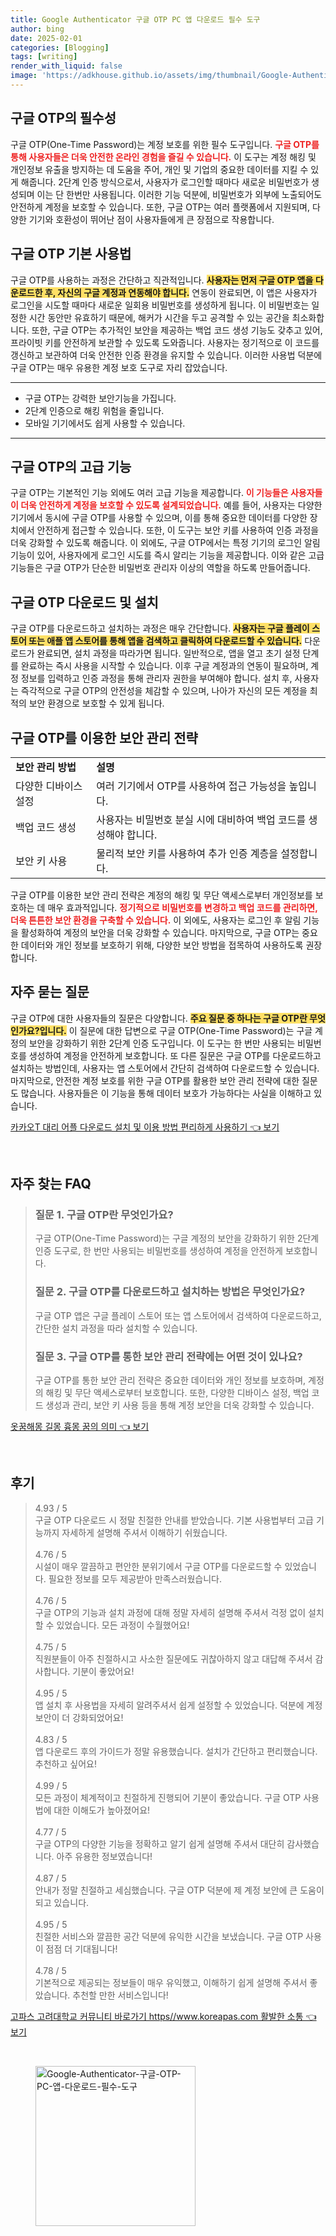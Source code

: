 ```yaml
---
title: Google Authenticator 구글 OTP PC 앱 다운로드 필수 도구
author: bing
date: 2025-02-01
categories: [Blogging]
tags: [writing]
render_with_liquid: false
image: 'https://adkhouse.github.io/assets/img/thumbnail/Google-Authenticator-구글-OTP-PC-앱-다운로드-필수-도구.webp'
---
```



<h2 id='구글_OT의_필수성'>구글 OTP의 필수성</h2>

<p>구글 OTP(One-Time Password)는 계정 보호를 위한 필수 도구입니다. <b><span style="color: #ee2323;">구글 OTP를 통해 사용자들은 더욱 안전한 온라인 경험을 즐길 수 있습니다.</span></b> 이 도구는 계정 해킹 및 개인정보 유출을 방지하는 데 도움을 주어, 개인 및 기업의 중요한 데이터를 지킬 수 있게 해줍니다. 2단계 인증 방식으로서, 사용자가 로그인할 때마다 새로운 비밀번호가 생성되며 이는 단 한번만 사용됩니다. 이러한 기능 덕분에, 비밀번호가 외부에 노출되어도 안전하게 계정을 보호할 수 있습니다. 또한, 구글 OTP는 여러 플랫폼에서 지원되며, 다양한 기기와 호환성이 뛰어난 점이 사용자들에게 큰 장점으로 작용합니다.</p>

<h2 id='구글_OTP_기본_사용법'>구글 OTP 기본 사용법</h2>

<p>구글 OTP를 사용하는 과정은 간단하고 직관적입니다. <b><span style="background-color: #ffe066;">사용자는 먼저 구글 OTP 앱을 다운로드한 후, 자신의 구글 계정과 연동해야 합니다.</span></b> 연동이 완료되면, 이 앱은 사용자가 로그인을 시도할 때마다 새로운 일회용 비밀번호를 생성하게 됩니다. 이 비밀번호는 일정한 시간 동안만 유효하기 때문에, 해커가 시간을 두고 공격할 수 있는 공간을 최소화합니다. 또한, 구글 OTP는 추가적인 보안을 제공하는 백업 코드 생성 기능도 갖추고 있어, 프라이빗 키를 안전하게 보관할 수 있도록 도와줍니다. 사용자는 정기적으로 이 코드를 갱신하고 보관하여 더욱 안전한 인증 환경을 유지할 수 있습니다. 이러한 사용법 덕분에 구글 OTP는 매우 유용한 계정 보호 도구로 자리 잡았습니다.</p>

<hr />

<ul>
    <li>구글 OTP는 강력한 보안기능을 가집니다.</li>
    <li>2단계 인증으로 해킹 위험을 줄입니다.</li>
    <li>모바일 기기에서도 쉽게 사용할 수 있습니다.</li>
</ul>

<hr />

<h2 id='구글_OTP의_고급_기능'>구글 OTP의 고급 기능</h2>

<p>구글 OTP는 기본적인 기능 외에도 여러 고급 기능을 제공합니다. <b><span style="color: #ee2323;">이 기능들은 사용자들이 더욱 안전하게 계정을 보호할 수 있도록 설계되었습니다.</span></b> 예를 들어, 사용자는 다양한 기기에서 동시에 구글 OTP를 사용할 수 있으며, 이를 통해 중요한 데이터를 다양한 장치에서 안전하게 접근할 수 있습니다. 또한, 이 도구는 보안 키를 사용하여 인증 과정을 더욱 강화할 수 있도록 해줍니다. 이 외에도, 구글 OTP에서는 특정 기기의 로그인 알림 기능이 있어, 사용자에게 로그인 시도를 즉시 알리는 기능을 제공합니다. 이와 같은 고급 기능들은 구글 OTP가 단순한 비밀번호 관리자 이상의 역할을 하도록 만들어줍니다.</p>

<h2 id='구글_OTP_다운로드_및_설치'>구글 OTP 다운로드 및 설치</h2>

<p>구글 OTP를 다운로드하고 설치하는 과정은 매우 간단합니다. <b><span style="background-color: #ffe066;">사용자는 구글 플레이 스토어 또는 애플 앱 스토어를 통해 앱을 검색하고 클릭하여 다운로드할 수 있습니다.</span></b> 다운로드가 완료되면, 설치 과정을 따라가면 됩니다. 일반적으로, 앱을 열고 초기 설정 단계를 완료하는 즉시 사용을 시작할 수 있습니다. 이후 구글 계정과의 연동이 필요하며, 계정 정보를 입력하고 인증 과정을 통해 관리자 권한을 부여해야 합니다. 설치 후, 사용자는 즉각적으로 구글 OTP의 안전성을 체감할 수 있으며, 나아가 자신의 모든 계정을 최적의 보안 환경으로 보호할 수 있게 됩니다.</p>

<h2 id='구글_OTP를_이용한_보안_관리'>구글 OTP를 이용한 보안 관리 전략</h2>

<table>
    <tr>
        <td><b>보안 관리 방법</b></td>
        <td><b>설명</b></td>
    </tr>
    <tr>
        <td>다양한 디바이스 설정</td>
        <td>여러 기기에서 OTP를 사용하여 접근 가능성을 높입니다.</td>
    </tr>
    <tr>
        <td>백업 코드 생성</td>
        <td>사용자는 비밀번호 분실 시에 대비하여 백업 코드를 생성해야 합니다.</td>
    </tr>
    <tr>
        <td>보안 키 사용</td>
        <td>물리적 보안 키를 사용하여 추가 인증 계층을 설정합니다.</td>
    </tr>
</table>

<p>구글 OTP를 이용한 보안 관리 전략은 계정의 해킹 및 무단 액세스로부터 개인정보를 보호하는 데 매우 효과적입니다. <b><span style="color: #ee2323;">정기적으로 비밀번호를 변경하고 백업 코드를 관리하면, 더욱 튼튼한 보안 환경을 구축할 수 있습니다.</span></b> 이 외에도, 사용자는 로그인 후 알림 기능을 활성화하여 계정의 보안을 더욱 강화할 수 있습니다. 마지막으로, 구글 OTP는 중요한 데이터와 개인 정보를 보호하기 위해, 다양한 보안 방법을 접목하여 사용하도록 권장합니다.</p>

<h2 id='자주_묻는_질문'>자주 묻는 질문</h2>

<p>구글 OTP에 대한 사용자들의 질문은 다양합니다. <b><span style="background-color: #ffe066;">주요 질문 중 하나는 구글 OTP란 무엇인가요?입니다.</span></b> 이 질문에 대한 답변으로 구글 OTP(One-Time Password)는 구글 계정의 보안을 강화하기 위한 2단계 인증 도구입니다. 이 도구는 한 번만 사용되는 비밀번호를 생성하여 계정을 안전하게 보호합니다. 또 다른 질문은 구글 OTP를 다운로드하고 설치하는 방법인데, 사용자는 앱 스토어에서 간단히 검색하여 다운로드할 수 있습니다. 마지막으로, 안전한 계정 보호를 위한 구글 OTP를 활용한 보안 관리 전략에 대한 질문도 많습니다. 사용자들은 이 기능을 통해 데이터 보호가 가능하다는 사실을 이해하고 있습니다.</p>


<p><a class="click-button" title="카카오T 대리 어플 다운로드 설치 및 이용 방법 편리하게 사용하기" href="https://adkhouse.github.io/posts/%EC%B9%B4%EC%B9%B4%EC%98%A4T-%EB%8C%80%EB%A6%AC-%EC%96%B4%ED%94%8C-%EB%8B%A4%EC%9A%B4%EB%A1%9C%EB%93%9C-%EC%84%A4%EC%B9%98-%EB%B0%8F-%EC%9D%B4%EC%9A%A9-%EB%B0%A9%EB%B2%95-%ED%8E%B8%EB%A6%AC%ED%95%98%EA%B2%8C-%EC%82%AC%EC%9A%A9%ED%95%98%EA%B8%B0/" rel="dofollow">카카오T 대리 어플 다운로드 설치 및 이용 방법 편리하게 사용하기 👈 보기</a></p><br>
<h2 id='자주_찾는_FAQ'>자주 찾는 FAQ</h2>
<div itemscope="" itemtype="https://schema.org/FAQPage"> 
<blockquote> 
<div itemscope="" itemprop="mainEntity" itemtype="https://schema.org/Question"> 
<h3 itemprop="name">질문 1. 구글 OTP란 무엇인가요?</h3> 
<div itemscope="" itemprop="acceptedAnswer" itemtype="https://schema.org/Answer"> 
<span itemprop="text"> 
<p>구글 OTP(One-Time Password)는 구글 계정의 보안을 강화하기 위한 2단계 인증 도구로, 한 번만 사용되는 비밀번호를 생성하여 계정을 안전하게 보호합니다.</p> 
</span> 
</div> 
</div> 

<div itemscope="" itemprop="mainEntity" itemtype="https://schema.org/Question"> 
<h3 itemprop="name">질문 2. 구글 OTP를 다운로드하고 설치하는 방법은 무엇인가요?</h3> 
<div itemscope="" itemprop="acceptedAnswer" itemtype="https://schema.org/Answer"> 
<span itemprop="text"> 
<p>구글 OTP 앱은 구글 플레이 스토어 또는 앱 스토어에서 검색하여 다운로드하고, 간단한 설치 과정을 따라 설치할 수 있습니다.</p> 
</span> 
</div> 
</div> 

<div itemscope="" itemprop="mainEntity" itemtype="https://schema.org/Question"> 
<h3 itemprop="name">질문 3. 구글 OTP를 통한 보안 관리 전략에는 어떤 것이 있나요?</h3> 
<div itemscope="" itemprop="acceptedAnswer" itemtype="https://schema.org/Answer"> 
<span itemprop="text"> 
<p>구글 OTP를 통한 보안 관리 전략은 중요한 데이터와 개인 정보를 보호하며, 계정의 해킹 및 무단 액세스로부터 보호합니다. 또한, 다양한 디바이스 설정, 백업 코드 생성과 관리, 보안 키 사용 등을 통해 계정 보안을 더욱 강화할 수 있습니다.</p> 
</span> 
</div> 
</div> 
</blockquote> 
</div>
<p><a class="click-button" title="옷꿈해몽 길몽 흉몽 꿈의 의미" href="https://adkhouse.github.io/posts/%EC%98%B7%EA%BF%88%ED%95%B4%EB%AA%BD-%EA%B8%B8%EB%AA%BD-%ED%9D%89%EB%AA%BD-%EA%BF%88%EC%9D%98-%EC%9D%98%EB%AF%B8/" rel="dofollow">옷꿈해몽 길몽 흉몽 꿈의 의미 👈 보기</a></p><br>
<h2 id='후기'>후기</h2>
<div itemscope itemtype="https://schema.org/Product">
  <blockquote>
  <div itemprop="review" itemscope itemtype="https://schema.org/Review">
      <div itemprop="reviewRating" itemscope itemtype="https://schema.org/Rating"> <span itemprop="ratingValue">4.93</span> / <span itemprop="bestRating">5</span> </div>
      <span itemprop="reviewBody">구글 OTP 다운로드 시 정말 친절한 안내를 받았습니다. 기본 사용법부터 고급 기능까지 자세하게 설명해 주셔서 이해하기 쉬웠습니다.</span>
  </div>
  <br>
  <div itemprop="review" itemscope itemtype="https://schema.org/Review">
      <div itemprop="reviewRating" itemscope itemtype="https://schema.org/Rating"> <span itemprop="ratingValue">4.76</span> / <span itemprop="bestRating">5</span> </div>
      <span itemprop="reviewBody">시설이 매우 깔끔하고 편안한 분위기에서 구글 OTP를 다운로드할 수 있었습니다. 필요한 정보를 모두 제공받아 만족스러웠습니다.</span>
  </div>
  <br>
  <div itemprop="review" itemscope itemtype="https://schema.org/Review">
      <div itemprop="reviewRating" itemscope itemtype="https://schema.org/Rating"> <span itemprop="ratingValue">4.76</span> / <span itemprop="bestRating">5</span> </div>
      <span itemprop="reviewBody">구글 OTP의 기능과 설치 과정에 대해 정말 자세히 설명해 주셔서 걱정 없이 설치할 수 있었습니다. 모든 과정이 수월했어요!</span>
  </div>
  <br>
  <div itemprop="review" itemscope itemtype="https://schema.org/Review">
      <div itemprop="reviewRating" itemscope itemtype="https://schema.org/Rating"> <span itemprop="ratingValue">4.75</span> / <span itemprop="bestRating">5</span> </div>
      <span itemprop="reviewBody">직원분들이 아주 친절하시고 사소한 질문에도 귀찮아하지 않고 대답해 주셔서 감사합니다. 기분이 좋았어요!</span>
  </div>
  <br>
  <div itemprop="review" itemscope itemtype="https://schema.org/Review">
      <div itemprop="reviewRating" itemscope itemtype="https://schema.org/Rating"> <span itemprop="ratingValue">4.95</span> / <span itemprop="bestRating">5</span> </div>
      <span itemprop="reviewBody">앱 설치 후 사용법을 자세히 알려주셔서 쉽게 설정할 수 있었습니다. 덕분에 계정 보안이 더 강화되었어요!</span>
  </div>
  <br>
  <div itemprop="review" itemscope itemtype="https://schema.org/Review">
      <div itemprop="reviewRating" itemscope itemtype="https://schema.org/Rating"> <span itemprop="ratingValue">4.83</span> / <span itemprop="bestRating">5</span> </div>
      <span itemprop="reviewBody">앱 다운로드 후의 가이드가 정말 유용했습니다. 설치가 간단하고 편리했습니다. 추천하고 싶어요!</span>
  </div>
  <br>
  <div itemprop="review" itemscope itemtype="https://schema.org/Review">
      <div itemprop="reviewRating" itemscope itemtype="https://schema.org/Rating"> <span itemprop="ratingValue">4.99</span> / <span itemprop="bestRating">5</span> </div>
      <span itemprop="reviewBody">모든 과정이 체계적이고 친절하게 진행되어 기분이 좋았습니다. 구글 OTP 사용법에 대한 이해도가 높아졌어요!</span>
  </div>
  <br>
  <div itemprop="review" itemscope itemtype="https://schema.org/Review">
      <div itemprop="reviewRating" itemscope itemtype="https://schema.org/Rating"> <span itemprop="ratingValue">4.77</span> / <span itemprop="bestRating">5</span> </div>
      <span itemprop="reviewBody">구글 OTP의 다양한 기능을 정확하고 알기 쉽게 설명해 주셔서 대단히 감사했습니다. 아주 유용한 정보였습니다!</span>
  </div>
  <br>
  <div itemprop="review" itemscope itemtype="https://schema.org/Review">
      <div itemprop="reviewRating" itemscope itemtype="https://schema.org/Rating"> <span itemprop="ratingValue">4.87</span> / <span itemprop="bestRating">5</span> </div>
      <span itemprop="reviewBody">안내가 정말 친절하고 세심했습니다. 구글 OTP 덕분에 제 계정 보안에 큰 도움이 되고 있습니다.</span>
  </div>
  <br>
  <div itemprop="review" itemscope itemtype="https://schema.org/Review">
      <div itemprop="reviewRating" itemscope itemtype="https://schema.org/Rating"> <span itemprop="ratingValue">4.95</span> / <span itemprop="bestRating">5</span> </div>
      <span itemprop="reviewBody">친절한 서비스와 깔끔한 공간 덕분에 유익한 시간을 보냈습니다. 구글 OTP 사용이 점점 더 기대됩니다!</span>
  </div>
  <br>
  <div itemprop="review" itemscope itemtype="https://schema.org/Review">
      <div itemprop="reviewRating" itemscope itemtype="https://schema.org/Rating"> <span itemprop="ratingValue">4.78</span> / <span itemprop="bestRating">5</span> </div>
      <span itemprop="reviewBody">기본적으로 제공되는 정보들이 매우 유익했고, 이해하기 쉽게 설명해 주셔서 좋았습니다. 추천할 만한 서비스입니다!</span>
  </div>
  </blockquote>
</div>
<p><a class="click-button" title="고파스 고려대학교 커뮤니티 바로가기 https//www.koreapas.com 활발한 소통" href="https://adkhouse.github.io/posts/%EA%B3%A0%ED%8C%8C%EC%8A%A4-%EA%B3%A0%EB%A0%A4%EB%8C%80%ED%95%99%EA%B5%90-%EC%BB%A4%EB%AE%A4%EB%8B%88%ED%8B%B0-%EB%B0%94%EB%A1%9C%EA%B0%80%EA%B8%B0-httpswww.koreapas.com-%ED%99%9C%EB%B0%9C%ED%95%9C-%EC%86%8C%ED%86%B5/" rel="dofollow">고파스 고려대학교 커뮤니티 바로가기 https//www.koreapas.com 활발한 소통 👈 보기</a></p><br>
<figure class="image"><img src="https://adkhouse.github.io/assets/img/thumbnail/Google-Authenticator-구글-OTP-PC-앱-다운로드-필수-도구.webp" alt="Google-Authenticator-구글-OTP-PC-앱-다운로드-필수-도구" width="256" height="256"></figure>